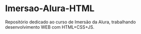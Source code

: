 # Imersao-Alura-HTML
 Repositório dedicado ao curso de Imersão da Alura, trabalhando desenvolvimento WEB com HTML+CSS+JS.
